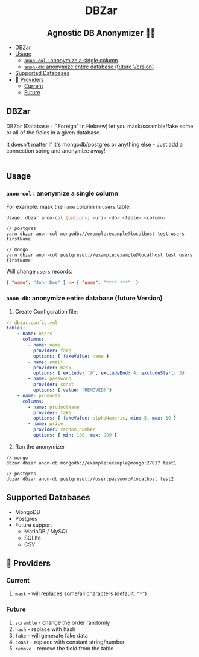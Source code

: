 <h1 align="center">DBZar</h1>
<h2 align="center">Agnostic DB Anonymizer 🔁👻</h2>

- [DBZar](#dbzar)
- [Usage](#usage)
  - [`anon-col` : anonymize a single column](#anon-col--anonymize-a-single-column)
  - [`anon-db`: anonymize entire database (future Version)](#anon-db-anonymize-entire-database-future-version)
- [Supported Databases](#supported-databases)
- [🔧 Providers](#-providers)
  - [Current](#current)
  - [Future](#future)

## DBZar

DBZar (Database + "Foreign" in Hebrew) let you mask/scramble/fake some or all
of the fields in a given database.<br/>

It doesn't matter if it's mongodb/postgres or anything else - Just add a connection string and anonymize away!
<br/><br/>

## Usage

### `anon-col` : anonymize a single column

For example: mask the `name` column in `users` table:

```bash
Usage: dbzar anon-col [options] <uri> <db> <table> <column>
```

```
// postgres
yarn dbzar anon-col mongodb://example:example@localhost test users firstName

// mongo
yarn dbzar anon-col postgresql://example:example@localhost test users firstName
```

Will change `users` records:

```json
{ "name": "John Doe" } => { "name": "**** ***"  }
```

### `anon-db`: anonymize entire database (future Version)

1. Create Configuration file:

```yaml
// dbzar.config.yml
tables:
    - name: users
      columns:
        - name: name
          provider: fake
          options: { fakeValue: name }
        - name: email
          provider: mask
          options: { exclude: '@', excludeEnd: 4, excludeStart: 3}
        - name: password
          provider: const
          options: { value: "REMOVED!"}
    - name: products
      columns:
        - name: productName
          provider: fake
          options: { fakeValue: alphaNumeric, min: 5, max: 10 }
        - name: price
          provider: random_number
          options: { min: 100, max: 999 }

```

2. Run the anonymizer

```
// mongo
dbzar dbzar anon-db mongodb://example:example@mongo:27017 test1

// postgres
dbzar dbzar anon-db postgresql://user:password@localhost test2
```

## Supported Databases

- MongoDB
- Postgres
- Future support
  - MariaDB / MySQL
  - SQLIte
  - CSV

## 🔧 Providers

### Current

1. `mask` - will replaces some/all characters (default: `"*"`)

### Future

1. `scramble` - change the order randomly
2. `hash` - replace with hash
3. `fake` - will generate fake data
4. `const` - replace with constant string/number
5. `remove` - remove the field from the table
